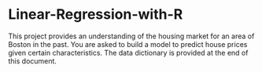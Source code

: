 # Linear-Regression-with-R
This project provides an understanding of the housing market for an area of Boston in the past. You are asked to build a model to predict house prices given certain characteristics. The data dictionary is provided at the end of this document.
